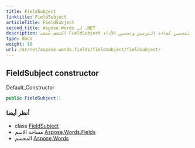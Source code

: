 ```yaml
---
title: FieldSubject
linktitle: FieldSubject
articleTitle: FieldSubject
second_title: Aspose.Words لـ .NET
description: اكتشف مُنشئ FieldSubject لتكامل سلس. استفد من المُنشئ الافتراضي لتحسين كفاءة الترميز وتحسين الأداء.
type: docs
weight: 10
url: /ar/net/aspose.words.fields/fieldsubject/fieldsubject/
---
```

## FieldSubject constructor

Default_Constructor

```csharp
public FieldSubject()
```

### أنظر أيضا

* class [FieldSubject](../)
* مساحة الاسم [Aspose.Words.Fields](../../../aspose.words.fields/)
* المجسم [Aspose.Words](../../../)

